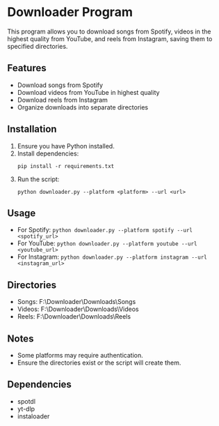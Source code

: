# Downloader Program

This program allows you to download songs from Spotify, videos in the highest quality from YouTube, and reels from Instagram, saving them to specified directories.

## Features

- Download songs from Spotify
- Download videos from YouTube in highest quality
- Download reels from Instagram
- Organize downloads into separate directories

## Installation

1. Ensure you have Python installed.
2. Install dependencies:
   ```
   pip install -r requirements.txt
   ```
3. Run the script:
   ```
   python downloader.py --platform <platform> --url <url>
   ```

## Usage

- For Spotify: `python downloader.py --platform spotify --url <spotify_url>`
- For YouTube: `python downloader.py --platform youtube --url <youtube_url>`
- For Instagram: `python downloader.py --platform instagram --url <instagram_url>`

## Directories

- Songs: F:\Downloader\Downloads\Songs
- Videos: F:\Downloader\Downloads\Videos
- Reels: F:\Downloader\Downloads\Reels

## Notes

- Some platforms may require authentication.
- Ensure the directories exist or the script will create them.

## Dependencies

- spotdl
- yt-dlp
- instaloader
